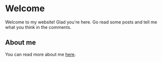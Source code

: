 # Welcome

Welcome to my website! Glad you're here. Go read some posts and tell me what you think in the comments.

## About me

You can read more about me [here](/about/).
